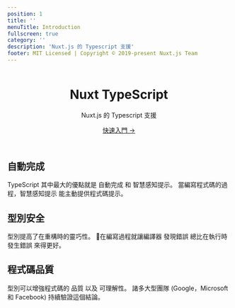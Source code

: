 ```yaml
---
position: 1
title: ''
menuTitle: Introduction
fullscreen: true
category: ''
description: 'Nuxt.js 的 Typescript 支援'
footer: MIT Licensed | Copyright © 2019-present Nuxt.js Team
---
```


<header class="flex flex-col items-center">

<img src="/icon.png" alt="">

# Nuxt TypeScript

<p class="text-xl">
  Nuxt.js 的 Typescript 支援
</p>
<a href="/zh-Hant/guide/introduction" class="rounded bg-primary-100 dark:bg-primary-900 text-primary-500 text-lg font-medium px-3 py-1 inline-block">
  快速入門 →
</a>
</p>

</header>

<div class="flex md:flex-row gap-4 flex-col">
<div class="w-full">

## 自動完成
TypeScript 其中最大的優點就是 自動完成 和 智慧感知提示。 當編寫程式碼的過程，智慧感知提示 能主動提供程式碼提示。

</div>
<div class="w-full">

## 型別安全
型別提高了在重構時的靈巧性。 在編寫過程就讓編譯器 發現錯誤 總比在執行時 發生錯誤 來得更好。

</div>
<div class="w-full">

## 程式碼品質
型別可以增強程式碼的 品質 以及 可理解性。 諸多大型團隊 (Google，Microsoft 和 Facebook) 持續驗證這個結論。

</div>
</div>


